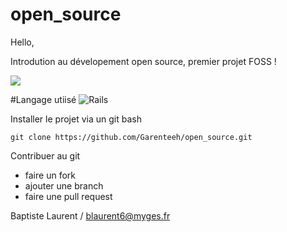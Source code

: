 # open_source

Hello,

Introdution au dévelopement open source, premier projet FOSS ! 

![](https://img.shields.io/github/stars/Garenteeh/open_source.svg)

#Langage utiisé
![Rails](https://img.shields.io/badge/rails-%23CC0000.svg?style=for-the-badge&logo=ruby-on-rails&logoColor=white)

Installer le projet via un git bash  

````shell
git clone https://github.com/Garenteeh/open_source.git
````

Contribuer au git

- faire un fork 
- ajouter une branch 
- faire une pull request 

Baptiste Laurent / blaurent6@myges.fr